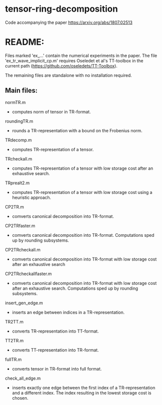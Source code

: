 # tensor-ring-decomposition

Code accompanying the paper https://arxiv.org/abs/1807.02513

README:
=======

Files marked 'ex_...' contain the numerical experiments in the paper.
The file 'ex_tr_wave_implicit_cp.m' requires Oseledet et al's TT-toolbox
in the current path (https://github.com/oseledets/TT-Toolbox).

The remaining files are standalone with no installation required.


Main files:
-----------
normTR.m
 - computes norm of tensor in TR-format.

 roundingTR.m
 - rounds a TR-representation with a bound on the Frobenius norm.

TRdecomp.m
  - computes TR-representation of a tensor.

TRcheckall.m
  - computes TR-representation of a tensor with low storage cost after
    an exhaustive search.

TRprealt2.m
  - computes TR-representation of a tensor with low storage cost using
    a heuristic approach.

CP2TR.m
  - comverts canonical decomposition into TR-format.

CP2TRfaster.m
  - comverts canonical decomposition into TR-format. Computations sped up by rounding subsystems.

CP2TRcheckall.m
  - comverts canonical decomposition into TR-format with low storage cost after
    an exhaustive search

CP2TRcheckallfaster.m
  - comverts canonical decomposition into TR-format with low storage cost after
    an exhaustive search. Computations sped up by rounding subsystems.

insert_gen_edge.m
  - inserts an edge between indices in a TR-representation.

TR2TT.m
  - converts TR-representation into TT-format.

TT2TR.m
  - converts TT-representation into TR-format.

fullTR.m
  - converts tensor in TR-format into full format.

check_all_edge.m
  - inserts exactly one edge between the first index of a TR-representation and a different index. The index resulting in the lowest storage cost is chosen.
